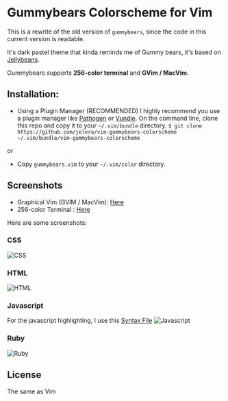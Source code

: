 # Gummybears Colorscheme for Vim

This is a rewrite of the old version of `gummybears`, since the code in this current version is readable.

It's dark pastel theme that kinda reminds me of Gummy bears, it's based on [Jellybeans](http://www.vim.org/scripts/script.php?script_id=2555).

Gummybears supports **256-color terminal** and **GVim / MacVim**.

## Installation:
- Using a Plugin Manager (RECOMMENDED)
I highly recommend you use a plugin manager like [Pathogen](https://github.com/tpope/vim-pathogen) or [Vundle](https://github.com/gmarik/vundle).
On the command line, clone this repo and copy it to your `~/.vim/bundle` directory.
`$ git clone https://github.com/jelera/vim-gummybears-colorscheme ~/.vim/bundle/vim-gummybears-colorscheme`

or 

- Copy `gummybears.vim` to your `~/.vim/color` directory. 


## Screenshots

- Graphical Vim (GVIM / MacVim): [Here](http://imgur.com/a/t1A10)
- 256-color Terminal : [Here](http://imgur.com/a/c9uFa)

Here are some screenshots:

### CSS

![CSS](http://i.imgur.com/vMcq4.png)

### HTML

![HTML](http://i.imgur.com/wFLZA.png)

### Javascript
For the javascript highlighting, I use this [Syntax File](https://github.com/jelera/vim-javascript-syntax)
![Javascript](http://i.imgur.com/SN3R1.png)

### Ruby
![Ruby](http://i.imgur.com/gziBh.png)

## License
The same as Vim
